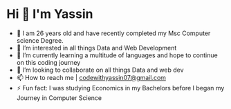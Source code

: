 # Hi 👋 I'm Yassin


- 👋 I am 26 years old and have recently completed my Msc Computer science Degree.
- 👀 I’m interested in all things Data and Web Development
- 🌱 I’m currently learning a multitude of languages and hope to continue on this coding journey
- 💞️ I’m looking to collaborate on all things Data and web dev
- 📫 How to reach me | codewithyassin07@gmail.com
- ⚡ Fun fact: I was studying Economics in my Bachelors before I began my Journey in Computer Science 

<!---
Yassin-07/Yassin-07 is a ✨ special ✨ repository because its `README.md` (this file) appears on your GitHub profile.
You can click the Preview link to take a look at your changes.
--->
